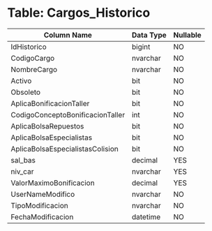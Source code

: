 # Table: Cargos_Historico

| Column Name | Data Type | Nullable |
|-------------|-----------|----------|
| IdHistorico | bigint | NO |
| CodigoCargo | nvarchar | NO |
| NombreCargo | nvarchar | NO |
| Activo | bit | NO |
| Obsoleto | bit | NO |
| AplicaBonificacionTaller | bit | NO |
| CodigoConceptoBonificacionTaller | int | NO |
| AplicaBolsaRepuestos | bit | NO |
| AplicaBolsaEspecialistas | bit | NO |
| AplicaBolsaEspecialistasColision | bit | NO |
| sal_bas | decimal | YES |
| niv_car | nvarchar | YES |
| ValorMaximoBonificacion | decimal | YES |
| UserNameModifico | nvarchar | NO |
| TipoModificacion | nvarchar | NO |
| FechaModificacion | datetime | NO |
